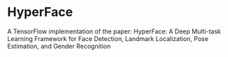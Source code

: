 # HyperFace
A TensorFlow implementation of the paper:  HyperFace: A Deep Multi-task Learning Framework for Face Detection, Landmark Localization, Pose Estimation, and Gender Recognition
